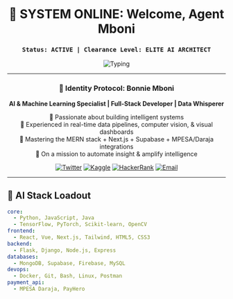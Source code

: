<!-- Bonnie Mboni's Futuristic AI GitHub Profile -->

<div align="center">

# 🤖 SYSTEM ONLINE: Welcome, Agent Mboni

### `Status: ACTIVE | Clearance Level: ELITE AI ARCHITECT`

![Typing](https://readme-typing-svg.herokuapp.com?font=Fira+Code&size=22&pause=1000&color=00FFAA&center=true&vCenter=true&width=435&lines=Deploying+AI+Systems...;Training+Neural+Networks...;Visualizing+Big+Data...;Optimizing+Payment+Integrations...;Building+Future-Tech+Web+Apps...)

---

### 🧬 Identity Protocol: Bonnie Mboni

**AI & Machine Learning Specialist | Full-Stack Developer | Data Whisperer**

🔹 Passionate about building intelligent systems  
🔹 Experienced in real-time data pipelines, computer vision, & visual dashboards  
🔹 Mastering the MERN stack + Next.js + Supabase + MPESA/Daraja integrations  
🔹 On a mission to automate insight & amplify intelligence

[![Twitter](https://img.shields.io/badge/Twitter-1DA1F2?style=for-the-badge&logo=twitter&logoColor=white)](https://twitter.com/iamwhohesaysiam)
[![Kaggle](https://img.shields.io/badge/Kaggle-20BEFF?style=for-the-badge&logo=kaggle&logoColor=white)](https://www.kaggle.com/nyamburageorgemboni)
[![HackerRank](https://img.shields.io/badge/HackerRank-2EC866?style=for-the-badge&logo=hackerrank&logoColor=white)](https://www.hackerrank.com/mboni_george)
[![Email](https://img.shields.io/badge/Email-D14836?style=for-the-badge&logo=gmail&logoColor=white)](mailto:xanensismo@gmail.com)

</div>

---

## 🧠 AI Stack Loadout

```yaml
core:
  - Python, JavaScript, Java
  - TensorFlow, PyTorch, Scikit-learn, OpenCV
frontend:
  - React, Vue, Next.js, Tailwind, HTML5, CSS3
backend:
  - Flask, Django, Node.js, Express
databases:
  - MongoDB, Supabase, Firebase, MySQL
devops:
  - Docker, Git, Bash, Linux, Postman
payment_api:
  - MPESA Daraja, PayHero
